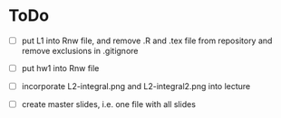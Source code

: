 # ToDo

- [ ] put L1 into Rnw file, and remove .R and .tex file from repository and remove exclusions in .gitignore
- [ ] put hw1 into Rnw file
- [ ] incorporate L2-integral.png and L2-integral2.png into lecture
- [ ] create master slides, i.e. one file with all slides

